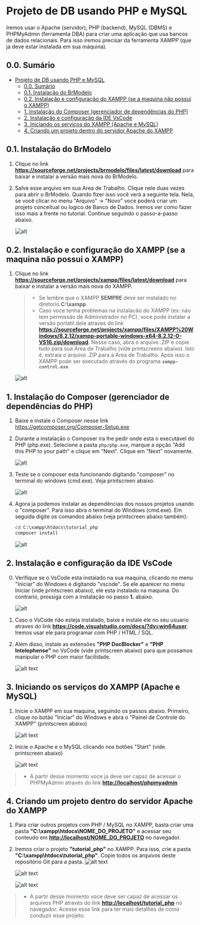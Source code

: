 # Projeto de DB usando PHP e MySQL

Iremos usar o Apache (servidor), PHP (backend), MySQL (DBMS) e PHPMyAdmin (ferramenta DBA) para criar uma aplicação que usa bancos de dados relacionais. Para isso iremos precisar da ferramenta XAMPP (que ja deve estar instalada em sua máquina).
## 0.0. Sumário
- [Projeto de DB usando PHP e MySQL](#projeto-de-db-usando-php-e-mysql)
  - [0.0. Sumário](#00-sumário)
  - [0.1. Instalação do BrModelo](#01-instalação-do-brmodelo)
  - [0.2. Instalação e configuração do XAMPP (se a maquina não possui o XAMPP)](#02-instalação-e-configuração-do-xampp-se-a-maquina-não-possui-o-xampp)
  - [1. Instalação do Composer (gerenciador de dependências do PHP)](#1-instalação-do-composer-gerenciador-de-dependências-do-php)
  - [2. Instalação e configuração da IDE VsCode](#2-instalação-e-configuração-da-ide-vscode)
  - [3. Iniciando os serviços do XAMPP (Apache e MySQL)](#3-iniciando-os-serviços-do-xampp-apache-e-mysql)
  - [4. Criando um projeto dentro do servidor Apache do XAMPP](#4-criando-um-projeto-dentro-do-servidor-apache-do-xampp)

## 0.1. Instalação do BrModelo

1. Clique no link **<a target="_blank" href="https://sourceforge.net/projects/brmodelo/files/latest/download">https://sourceforge.net/projects/brmodelo/files/latest/download</a>** para baixar e instalar a versão mais nova do BrModelo.

2. Salve esse arquivo em sua Area de Trabalho. Clique nele duas vezes para abrir o BrModelo. Quando fizer isso você verá a seguinte tela. Nela, se você clicar no menu "Arquivo" -> "Novo" voce poderá criar um projeto conceitual ou logico de Banco de Dados. Iremos ver como fazer isso mais a frente no tutorial. Continue seguindo o passo-a-passo abaixo.

    ![alt](img/brmodelo_novo.jpg)


## 0.2. Instalação e configuração do XAMPP (se a maquina não possui o XAMPP)

1. Clique no link **<a target="_blank" href="https://sourceforge.net/projects/xampp/files/latest/download">https://sourceforge.net/projects/xampp/files/latest/download</a>** para baixar e instalar a versão mais nova do XAMPP.

    > - Se lembre que o XAMPP **SEMPRE** deve ser instalado no diretorio **C:\xampp**
    > - Caso voce tenha problemas na instalacão do XAMPP (ex: não tem permissão de Administrador no PC), voce pode instalar a versão portatil dele atraves do link **<a target="_blank" href="https://sourceforge.net/projects/xampp/files/XAMPP%20Windows/8.2.12/xampp-portable-windows-x64-8.2.12-0-VS16.zip/download">https://sourceforge.net/projects/xampp/files/XAMPP%20Windows/8.2.12/xampp-portable-windows-x64-8.2.12-0-VS16.zip/download</a>**. Nesse caso, abra o arquivo .ZIP e copie tudo para sua Area de Trabalho (vide printscreens abaixo). Isto é, extraia o arquivo .ZIP para a Area de Trabalho. Após isso o XAMPP pode ser executado através do programa **``xampp-control.exe``**

    ![alt](img/xampp_extract.jpg)

## 1. Instalação do Composer (gerenciador de dependências do PHP)

1. Baixe e instale o Composer nesse link <a target="_blank" href="https://getcomposer.org/Composer-Setup.exe">https://getcomposer.org/Composer-Setup.exe</a>

2. Durante a instalação o Composer ira lhe pedir onde esta o executável do PHP (php.exe).  Selecione a pasta ``php/php.exe``, marque a opção "Add this PHP to your path" e clique em "Next". Clique em "Next" novamente.
    
    ![alt](img/composer_install.jpg)

3. Teste se o composer esta funcionando digitando "composer" no terminal do windows (cmd.exe). Veja printscreen abaixo.

    ![alt](img/composer_test.jpg)

4. Agora ja podemos instalar as dependências dos nossos projetos usando o "composer". Para isso abra o terminal do Windows (cmd.exe). Em seguida digite os comandos abaixo (veja printscreen abaixo também):

    ```cmd
    cd C:\xampp\htdocs\tutorial_php
    composer install
    ```

    ![alt](img/composer_dependencies.jpg)

## 2. Instalação e configuração da IDE VsCode

0. Verifique se o VsCode esta instalado na sua maquina, clicando no menu "Iniciar" do Windows e digitando "vscode". Se ele aparecer no menu Iniciar (vide printscreen abaixo), ele esta instalado na maquina. Do contrario, prossiga com a instalação no passo **1.** abaixo.

    ![alt](img/vscode_iniciar.jpg "VsCode")

1. Caso o VsCode não esteja instalado, baixe e instale ele no seu usuario atraves do link **<a target="_blank" href="https://code.visualstudio.com/docs/?dv=win64user">https://code.visualstudio.com/docs/?dv=win64user</a>**.  Iremos usar ele para programar com PHP / HTML / SQL.

2. Além disso, instale as extensões  **"PHP DocBlocker"** e **"PHP Intelephense"** no VsCode (vide printscreen abaixo) para que possamos manipular o PHP com maior facilidade.

    ![alt text](img/vscode_extensoes.jpg "Extensões  VsCode")

## 3. Iniciando os serviços do XAMPP (Apache e MySQL)

1. Inicie o XAMPP em sua maquina, seguindo os passos abaixo. Primeiro, clique no botão "Iniciar" do Windows e abra o "Painel de Controle do XAMPP" (printscreen abaixo)

    ![alt text](img/xampp_iniciar.jpg "XAMPP iniciar")

2. Inicie o Apache e o MySQL clicando nos botões  "Start" (vide printscreen abaixo)

    ![alt text](img/xampp_start.jpg "XAMPP start")

> - A partir desse momento voce ja deve ser capaz de acessar o PHPMyAdmin através do link **<a target="_blank" href="http://localhost/phpmyadmin">http://localhost/phpmyadmin</a>**

## 4. Criando um projeto dentro do servidor Apache do XAMPP

1. Para criar outros projetos com PHP / MySQL no XAMPP, basta criar uma pasta **"C:\xampp\htdocs\NOME_DO_PROJETO"** e acessar seu conteudo em **<a target="_blank" href="http://localhost/NOME_DO_PROJETO">http://localhost/NOME_DO_PROJETO</a>** no navegador.

2. Iremos criar o projeto **"tutorial_php"** no XAMPP. Para isso, crie a pasta **"C:\xampp\htdocs\tutorial_php"**. Copie todos os arquivos deste repositório Git para a pasta.
    ![alt text](img/repositorio_download.jpg "xx")


    ![alt text](img/repositorio_extrair.jpg "xx")


    ![alt text](img/repositorio_extrair2.jpg "xx")

> - A partir desse momento voce deve ser capaz de acessar os arquivos PHP através do link **<a target="_blank" href="http://localhost/tutorial_php">http://localhost/tutorial_php</a>** no navegador. Acesse esse link para ter mais detalhes de como conduzir esse projeto.
